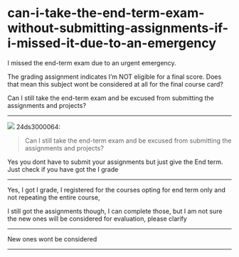 # can-i-take-the-end-term-exam-without-submitting-assignments-if-i-missed-it-due-to-an-emergency

I missed the end-term exam due to an urgent emergency.

The grading assignment indicates I’m NOT eligible for a final score. Does that mean this subject wont be considered at all for the final course card?

Can I still take the end-term exam and be excused from submitting the assignments and projects?

---

![](https://dub1.discourse-cdn.com/flex013/user_avatar/discourse.onlinedegree.iitm.ac.in/24ds3000064/48/111221_2.png) 24ds3000064:

> Can I still take the end-term exam and be excused from submitting the assignments and projects?

Yes you dont have to submit your assignments but just give the End term. Just check if you have got the I grade

---

Yes, I got I grade, I registered for the courses opting for end term only and not repeating the entire course,

I still got the assignments though, I can complete those, but I am not sure the new ones will be considered for evaluation, please clarify

---

New ones wont be considered

---

